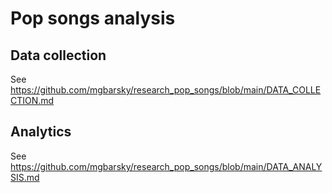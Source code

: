 # Pop songs analysis
## Data collection
See https://github.com/mgbarsky/research_pop_songs/blob/main/DATA_COLLECTION.md

## Analytics
See https://github.com/mgbarsky/research_pop_songs/blob/main/DATA_ANALYSIS.md
